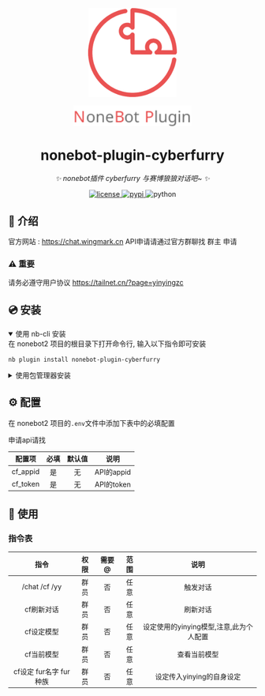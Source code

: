 <div align="center">
  <a href="https://v2.nonebot.dev/store"><img src="https://github.com/cubstaryow/nonebot-plugin-cyberfurry/blob/master/.github/nbp_logo.png" width="180" height="180" alt="NoneBotPluginLogo"></a>
  <br>
  <p><img src="https://github.com/cubstaryow/nonebot-plugin-cyberfurry/blob/master/.github/NoneBotPlugin.svg" width="240" alt="NoneBotPluginText"></p>
</div>

<div align="center">

# nonebot-plugin-cyberfurry

_✨ nonebot插件 cyberfurry 与赛博狼狼对话吧~ ✨_


<a href="./LICENSE">
    <img src="https://img.shields.io/github/license/owner/nonebot-plugin-cyberfurry.svg" alt="license">
</a>
<a href="https://pypi.python.org/pypi/nonebot-plugin-cyberfurry">
    <img src="https://img.shields.io/pypi/v/nonebot-plugin-cyberfurry.svg" alt="pypi">
</a>
<img src="https://img.shields.io/badge/python-3.10+-blue.svg" alt="python">

</div>

## 📖 介绍

官方网站 : https://chat.wingmark.cn
API申请请通过官方群聊找 群主 申请

### ⚠ 重要

请务必遵守用户协议 https://tailnet.cn/?page=yinyingzc

## 💿 安装

<details open>
<summary>使用 nb-cli 安装</summary>
在 nonebot2 项目的根目录下打开命令行, 输入以下指令即可安装

    nb plugin install nonebot-plugin-cyberfurry

</details>

<details>
<summary>使用包管理器安装</summary>
在 nonebot2 项目的插件目录下, 打开命令行, 根据你使用的包管理器, 输入相应的安装命令

<details>
<summary>pip</summary>

    pip install nonebot-plugin-cyberfurry
</details>
<details>
<summary>pdm</summary>

    pdm add nonebot-plugin-cyberfurry
</details>
<details>
<summary>poetry</summary>

    poetry add nonebot-plugin-cyberfurry
</details>
<details>
<summary>conda</summary>

    conda install nonebot-plugin-cyberfurry
</details>

打开 nonebot2 项目根目录下的 `pyproject.toml` 文件, 在 `[tool.nonebot]` 部分追加写入

    plugins = ["nonebot_plugin_cyberfurry"]

</details>

## ⚙️ 配置

在 nonebot2 项目的`.env`文件中添加下表中的必填配置

申请api请找 

| 配置项 | 必填 | 默认值 | 说明 |
|:-----:|:----:|:----:|:----:|
| cf_appid | 是 | 无 | API的appid |
| cf_token | 是 | 无 | API的token |

## 🎉 使用
### 指令表
| 指令 | 权限 | 需要@ | 范围 | 说明 |
|:-----:|:----:|:----:|:----:|:----:|
| /chat /cf /yy | 群员 | 否 | 任意 | 触发对话 |
| cf刷新对话 | 群员 | 否 | 任意 | 刷新对话 |
 | cf设定模型 | 群员 | 否 | 任意 | 设定使用的yinying模型,注意,此为个人配置 |
 | cf当前模型 | 群员 | 否 | 任意 |  查看当前模型 |
 | cf设定 fur名字 fur种族 | 群员 | 否 | 任意 | 设定传入yinying的自身设定 |
